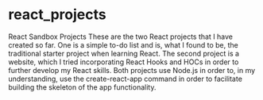 # react_projects
React Sandbox Projects
These are the two React projects that I have created so far.
One is a simple to-do list and is, what I found to be, the traditional starter project when learning React.
The second project is a website, which I tried incorporating React Hooks and HOCs in order to further develop my React skills.
Both projects use Node.js in order to, in my understanding, use the create-react-app command in order to facilitate building the skeleton of the app functionality.
